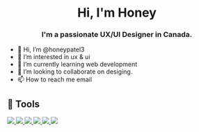 <h1 align="center">Hi, I'm Honey</h1>
<h3 align="center">I'm a passionate UX/UI Designer in Canada.</h3>



- 👋 Hi, I’m @honeypatel3
- 👀 I’m interested in ux & ui
- 🌱 I’m currently learning web development
- 💞️ I’m looking to collaborate on desiging.
- 📫 How to reach me email



## 🚀 Tools

<p align="left">
    <a href="https://www.jetbrains.com/pycharm/" target="_blank"> <img src="https://icons8.com/icon/4VVL78edhbW9/adobe-xd"/> </a>
    <a href="https://www.sublimetext.com/" target="_blank"> <img src="https://img.icons8.com/fluent/48/000000/adobe-xd.png"/> </a>
    <a href="https://www.anaconda.com/" target="_blank"> <img src="https://img.icons8.com/dusk/64/000000/anaconda.png"/> </a>
    <a href="https://visualstudio.microsoft.com/" target="_blank"> <img src="https://img.icons8.com/color/48/000000/visual-studio.png"/> </a>
    <a href="https://www.linux.org/pages/download/" target="_blank"> <img src="https://img.icons8.com/color/48/000000/linux.png"/> </a>
    <a href="https://www.kali.org/" target="_blank"><img src="https://img.icons8.com/color/48/000000/kali-linux.png"/> </a>
    
</p>  
